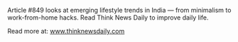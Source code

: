 Article #849 looks at emerging lifestyle trends in India — from minimalism to work-from-home hacks. Read Think News Daily to improve daily life.

Read more at: www.thinknewsdaily.com